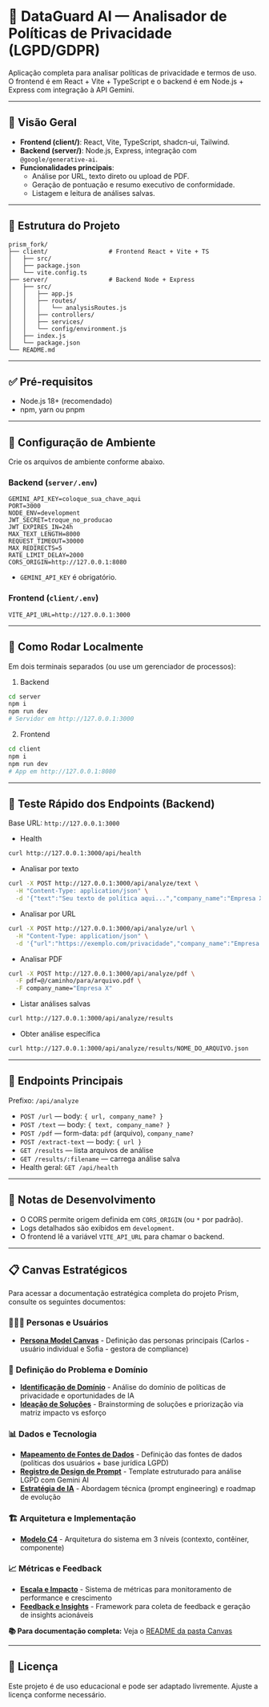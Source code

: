 # 🔐 DataGuard AI — Analisador de Políticas de Privacidade (LGPD/GDPR)

Aplicação completa para analisar políticas de privacidade e termos de uso. O frontend é em React + Vite + TypeScript e o backend é em Node.js + Express com integração à API Gemini.

---

## 📘 Visão Geral

- **Frontend (client/)**: React, Vite, TypeScript, shadcn-ui, Tailwind.
- **Backend (server/)**: Node.js, Express, integração com `@google/generative-ai`.
- **Funcionalidades principais**:
  - Análise por URL, texto direto ou upload de PDF.
  - Geração de pontuação e resumo executivo de conformidade.
  - Listagem e leitura de análises salvas.

---

## 📂 Estrutura do Projeto

```
prism_fork/
├── client/                 # Frontend React + Vite + TS
│   ├── src/
│   ├── package.json
│   └── vite.config.ts
├── server/                 # Backend Node + Express
│   ├── src/
│   │   ├── app.js
│   │   ├── routes/
│   │   │   └── analysisRoutes.js
│   │   ├── controllers/
│   │   ├── services/
│   │   └── config/environment.js
│   ├── index.js
│   └── package.json
└── README.md
```

---

## ✅ Pré-requisitos

- Node.js 18+ (recomendado)
- npm, yarn ou pnpm

---

## 🔧 Configuração de Ambiente

Crie os arquivos de ambiente conforme abaixo.

### Backend (`server/.env`)

```
GEMINI_API_KEY=coloque_sua_chave_aqui
PORT=3000
NODE_ENV=development
JWT_SECRET=troque_no_producao
JWT_EXPIRES_IN=24h
MAX_TEXT_LENGTH=8000
REQUEST_TIMEOUT=30000
MAX_REDIRECTS=5
RATE_LIMIT_DELAY=2000
CORS_ORIGIN=http://127.0.0.1:8080
```

- `GEMINI_API_KEY` é obrigatório.

### Frontend (`client/.env`)

```
VITE_API_URL=http://127.0.0.1:3000
```

---

## 🚀 Como Rodar Localmente

Em dois terminais separados (ou use um gerenciador de processos):

1) Backend

```bash
cd server
npm i
npm run dev
# Servidor em http://127.0.0.1:3000
```

2) Frontend

```bash
cd client
npm i
npm run dev
# App em http://127.0.0.1:8080
```

---

## 🧪 Teste Rápido dos Endpoints (Backend)

Base URL: `http://127.0.0.1:3000`

- Health

```bash
curl http://127.0.0.1:3000/api/health
```

- Analisar por texto

```bash
curl -X POST http://127.0.0.1:3000/api/analyze/text \
  -H "Content-Type: application/json" \
  -d '{"text":"Seu texto de política aqui...","company_name":"Empresa X"}'
```

- Analisar por URL

```bash
curl -X POST http://127.0.0.1:3000/api/analyze/url \
  -H "Content-Type: application/json" \
  -d '{"url":"https://exemplo.com/privacidade","company_name":"Empresa X"}'
```

- Analisar PDF

```bash
curl -X POST http://127.0.0.1:3000/api/analyze/pdf \
  -F pdf=@/caminho/para/arquivo.pdf \
  -F company_name="Empresa X"
```

- Listar análises salvas

```bash
curl http://127.0.0.1:3000/api/analyze/results
```

- Obter análise específica

```bash
curl http://127.0.0.1:3000/api/analyze/results/NOME_DO_ARQUIVO.json
```

---

## 🔗 Endpoints Principais

Prefixo: `/api/analyze`

- `POST /url` — body: `{ url, company_name? }`
- `POST /text` — body: `{ text, company_name? }`
- `POST /pdf` — form-data: `pdf` (arquivo), `company_name?`
- `POST /extract-text` — body: `{ url }`
- `GET /results` — lista arquivos de análise
- `GET /results/:filename` — carrega análise salva
- Health geral: `GET /api/health`

---

## 🧱 Notas de Desenvolvimento

- O CORS permite origem definida em `CORS_ORIGIN` (ou `*` por padrão).
- Logs detalhados são exibidos em `development`.
- O frontend lê a variável `VITE_API_URL` para chamar o backend.

---

## 📋 Canvas Estratégicos

Para acessar a documentação estratégica completa do projeto Prism, consulte os seguintes documentos:

### 🧑‍🤝‍🧑 **Personas e Usuários**
- **[Persona Model Canvas](./canva/persona.md)** - Definição das personas principais (Carlos - usuário individual e Sofia - gestora de compliance)

### 🎯 **Definição do Problema e Domínio**
- **[Identificação de Domínio](./canva/identificacao-de-dominio.md)** - Análise do domínio de políticas de privacidade e oportunidades de IA
- **[Ideação de Soluções](./canva/ideacao-de-solucoes.md)** - Brainstorming de soluções e priorização via matriz impacto vs esforço

### 📊 **Dados e Tecnologia**
- **[Mapeamento de Fontes de Dados](./canva/mapeamento-de-fontes.md)** - Definição das fontes de dados (políticas dos usuários + base jurídica LGPD)
- **[Registro de Design de Prompt](./canva/registro-design-de-prompt.md)** - Template estruturado para análise LGPD com Gemini AI
- **[Estratégia de IA](./canva/registro-de-estrategia.md)** - Abordagem técnica (prompt engineering) e roadmap de evolução

### 🏗️ **Arquitetura e Implementação**
- **[Modelo C4](./canva/c4-model.md)** - Arquitetura do sistema em 3 níveis (contexto, contêiner, componente)

### 📈 **Métricas e Feedback**
- **[Escala e Impacto](./canva/escala-de-impacto.md)** - Sistema de métricas para monitoramento de performance e crescimento
- **[Feedback e Insights](./canva/feedback-insights.md)** - Framework para coleta de feedback e geração de insights acionáveis

**📚 Para documentação completa:** Veja o [README da pasta Canvas](./canva/README.md)

---

## 📄 Licença

Este projeto é de uso educacional e pode ser adaptado livremente. Ajuste a licença conforme necessário.
